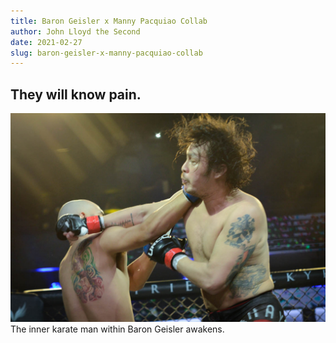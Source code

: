 ```yaml
---
title: Baron Geisler x Manny Pacquiao Collab
author: John Lloyd the Second
date: 2021-02-27
slug: baron-geisler-x-manny-pacquiao-collab
---
```


## They will know pain. 
![Young Baron](./baron_fight.jpg)
The inner karate man within Baron Geisler awakens.

